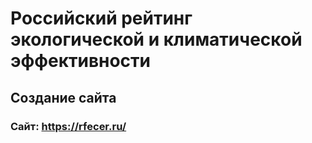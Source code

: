 # Российский рейтинг экологической и климатической эффективности
## Создание сайта


### Сайт: <https://rfecer.ru/>
